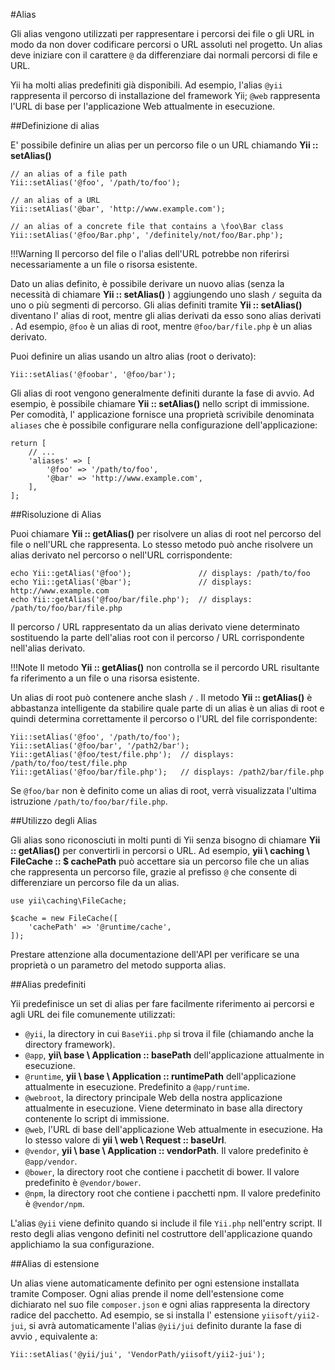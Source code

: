 #Alias


Gli alias vengono utilizzati per rappresentare i percorsi dei file o gli URL in modo da non dover codificare percorsi o URL assoluti nel progetto. Un alias deve iniziare con il carattere `@` da differenziare dai normali percorsi di file e URL.

Yii ha molti alias predefiniti già disponibili. Ad esempio, l'alias `@yii` rappresenta il percorso di installazione del framework Yii; `@web` rappresenta l'URL di base per l'applicazione Web attualmente in esecuzione.


##Definizione di alias


E' possibile definire un alias per un percorso file o un URL chiamando **Yii :: setAlias()**

    // an alias of a file path
    Yii::setAlias('@foo', '/path/to/foo');

    // an alias of a URL
    Yii::setAlias('@bar', 'http://www.example.com');

    // an alias of a concrete file that contains a \foo\Bar class
    Yii::setAlias('@foo/Bar.php', '/definitely/not/foo/Bar.php');

!!!Warning
    Il percorso del file o l'alias dell'URL potrebbe non riferirsi necessariamente a un file o risorsa esistente.

Dato un alias definito, è possibile derivare un nuovo alias (senza la necessità di chiamare **Yii :: setAlias()** ) aggiungendo uno slash `/` seguita da uno o più segmenti di percorso. Gli alias definiti tramite **Yii :: setAlias()** diventano l' alias di root, mentre gli alias derivati ​​da esso sono alias derivati . Ad esempio, `@foo` è un alias di root, mentre `@foo/bar/file.php` è un alias derivato.

Puoi definire un alias usando un altro alias (root o derivato):

    Yii::setAlias('@foobar', '@foo/bar');

Gli alias di root vengono generalmente definiti durante la fase di avvio. Ad esempio, è possibile chiamare **Yii :: setAlias()** nello script di immissione. Per comodità, l' applicazione fornisce una proprietà scrivibile denominata `aliases` che è possibile configurare nella configurazione dell'applicazione:

    return [
        // ...
        'aliases' => [
            '@foo' => '/path/to/foo',
            '@bar' => 'http://www.example.com',
        ],
    ];


##Risoluzione di Alias


Puoi chiamare **Yii :: getAlias()** per risolvere un alias di root nel percorso del file o nell'URL che rappresenta. Lo stesso metodo può anche risolvere un alias derivato nel percorso o nell'URL corrispondente:

    echo Yii::getAlias('@foo');               // displays: /path/to/foo
    echo Yii::getAlias('@bar');               // displays: http://www.example.com   
    echo Yii::getAlias('@foo/bar/file.php');  // displays: /path/to/foo/bar/file.php

Il percorso / URL rappresentato da un alias derivato viene determinato sostituendo la parte dell'alias root con il percorso / URL corrispondente nell'alias derivato.

!!!Note
    Il metodo **Yii :: getAlias()** non controlla se il percordo URL risultante fa riferimento a un file o una risorsa esistente.

Un alias di root può contenere anche slash `/` . Il metodo **Yii :: getAlias()** è abbastanza intelligente da stabilire quale parte di un alias è un alias di root e quindi determina correttamente il percorso o l'URL del file corrispondente:

    Yii::setAlias('@foo', '/path/to/foo');
    Yii::setAlias('@foo/bar', '/path2/bar');
    Yii::getAlias('@foo/test/file.php');  // displays: /path/to/foo/test/file.php
    Yii::getAlias('@foo/bar/file.php');   // displays: /path2/bar/file.php

Se `@foo/bar` non è definito come un alias di root, verrà visualizzata l'ultima istruzione `/path/to/foo/bar/file.php`.


##Utilizzo degli Alias


Gli alias sono riconosciuti in molti punti di Yii senza bisogno di chiamare **Yii :: getAlias()** per convertirli in percorsi o URL. Ad esempio, **yii \ caching \ FileCache :: $ cachePath** può accettare sia un percorso file che un alias che rappresenta un percorso file, grazie al prefisso `@` che consente di differenziare un percorso file da un alias.

    use yii\caching\FileCache;

    $cache = new FileCache([
        'cachePath' => '@runtime/cache',
    ]);

Prestare attenzione alla documentazione dell'API per verificare se una proprietà o un parametro del metodo supporta alias.


##Alias predefiniti


Yii predefinisce un set di alias per fare facilmente riferimento ai percorsi e agli URL dei file comunemente utilizzati:

- `@yii`, la directory in cui `BaseYii.php` si trova il file (chiamando anche la directory framework).
- `@app`, **yii\ base \ Application :: basePath** dell'applicazione attualmente in esecuzione.
- `@runtime`, **yii \ base \ Application :: runtimePath** dell'applicazione attualmente in esecuzione. Predefinito a `@app/runtime`.
- `@webroot`, la directory principale Web della nostra applicazione attualmente in esecuzione. Viene determinato in base alla directory contenente lo script di immissione.
- `@web`, l'URL di base dell'applicazione Web attualmente in esecuzione. Ha lo stesso valore di **yii \ web \ Request :: baseUrl**.
- `@vendor`, **yii \ base \ Application :: vendorPath**. Il valore predefinito è `@app/vendor`.
- `@bower`, la directory root che contiene i pacchetit di bower. Il valore predefinito è `@vendor/bower`.
- `@npm`, la directory root che contiene i pacchetti npm. Il valore predefinito è `@vendor/npm`.

L'alias `@yii` viene definito quando si include il file `Yii.php` nell'entry script. Il resto degli alias vengono definiti nel costruttore dell'applicazione quando applichiamo la sua configurazione.


##Alias di estensione


Un alias viene automaticamente definito per ogni estensione installata tramite Composer. Ogni alias prende il nome  dell'estensione come dichiarato nel suo file `composer.json` e ogni alias rappresenta la directory radice del pacchetto. Ad esempio, se si installa l' estensione `yiisoft/yii2-jui`, si avrà automaticamente l'alias `@yii/jui` definito durante la fase di avvio , equivalente a:

    Yii::setAlias('@yii/jui', 'VendorPath/yiisoft/yii2-jui');

